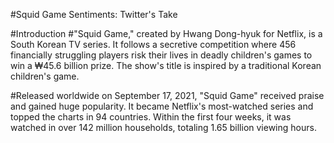 #Squid Game Sentiments: Twitter's Take

#Introduction
#"Squid Game," created by Hwang Dong-hyuk for Netflix, is a South Korean TV series. It follows a secretive competition where 456 financially struggling players risk their lives in deadly children's games to win a ₩45.6 billion prize. The show's title is inspired by a traditional Korean children's game.

#Released worldwide on September 17, 2021, "Squid Game" received praise and gained huge popularity. It became Netflix's most-watched series and topped the charts in 94 countries. Within the first four weeks, it was watched in over 142 million households, totaling 1.65 billion viewing hours.
